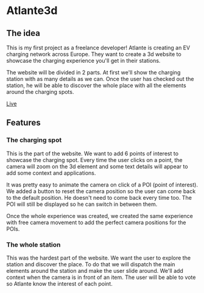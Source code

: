 # Atlante3d

## The idea

This is my first project as a freelance developer! Atlante is creating an EV charging network across Europe. They want to create a 3d website to showcase the charging experience you'll get in their stations.

The website will be divided in 2 parts. At first we'll show the charging station with as many details as we can. Once the user has checked out the station, he will be able to discover the whole place with all the elements around the charging spots.

[Live](https://www.atlante-3dexperience.com/)

## Features

### The charging spot

This is the part of the website. We want to add 6 points of interest to showcase the charging spot. Every time the user clicks on a point, the camera will zoom on the 3d element and some text details will appear to add some context and applications.

It was pretty easy to animate the camera on click of a POI (point of interest). We added a button to reset the camera position so the user can come back to the default position. He doesn't need to come back every time too. The POI will still be displayed so he can switch in between them.

Once the whole experience was created, we created the same experience with free camera movement to add the perfect camera positions for the POIs.

### The whole station

This was the hardest part of the website.
We want the user to explore the station and discover the place. To do that we will dispatch the main elements around the station and make the user slide around. We'll add context when the camera is in front of an item. The user will be able to vote so Atlante know the interest of each point.
